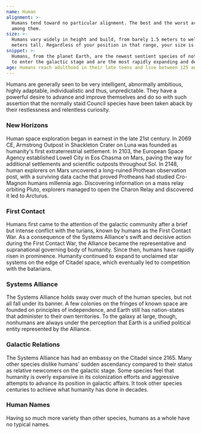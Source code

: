 ```yaml
---
name: Human
alignment: >-
  Humans tend toward no particular alignment. The best and the worst are found
  among them.
size: >-
  Humans vary widely in height and build, from barely 1.5 meters to well over 2
  meters tall. Regardless of your position in that range, your size is Medium.
snippet: >-
  Humans, from the planet Earth, are the newest sentient species of notable size
  to enter the galactic stage and are the most rapidly expanding and developing.
age: Humans reach adulthood in their late teens and live between 125 and 150 years.
---
```

Humans are generally seen to be very intelligent, abnormally ambitious, highly adaptable, individualistic and thus,
unpredictable. They have a powerful desire to advance and improve themselves and do so with such assertion that the
normally staid Council species have been taken aback by their restlessness and relentless curiosity.

### New Horizons
Human space exploration began in earnest in the late 21st century. In 2069 CE, Armstrong Outpost in Shackleton Crater
on Luna was founded as humanity's first extraterrestrial settlement. In 2103, the European Space Agency established
Lowell City in Eos Chasma on Mars, paving the way for additional settlements and scientific outposts throughout Sol.
In 2148, human explorers on Mars uncovered a long-ruined Prothean observation post, with a surviving data cache that
proved Protheans had studied Cro-Magnon humans millennia ago. Discovering information on a mass relay orbiting Pluto,
explorers managed to open the Charon Relay and discovered it led to Arcturus.

### First Contact
Humans first came to the attention of the galactic community after a brief but intense conflict with the turians, known
by humans as the First Contact War. As a consequence of the Systems Alliance's swift and decisive action during the
First Contact War, the Alliance became the representative and supranational governing body of humanity. Since then,
humans have rapidly risen in prominence. Humanity continued to expand to unclaimed star systems on the edge of Citadel
space, which eventually led to competition with the batarians.

### Systems Alliance
The Systems Alliance holds sway over much of the human species, but not all fall under its banner. A few colonies on the
fringes of known space are founded on principles of independence, and Earth still has nation-states that administer to
their own territories. To the galaxy at large, though, nonhumans are always under the perception that Earth is a
unified political entity represented by the Alliance.

### Galactic Relations
The Systems Alliance has had an embassy on the Citadel since 2165. Many other species dislike humans' sudden ascendancy
compared to their status as relative newcomers on the galactic stage. Some species feel that humanity is overly
expansive in its colonization efforts and aggressive attempts to advance its position in galactic affairs. It took
other species centuries to achieve what humanity has done in decades.

### Human Names
Having so much more variety than other species, humans as a whole have no typical names.

<me-source-reference pages="Human" source="wiki"></me-source-reference>
